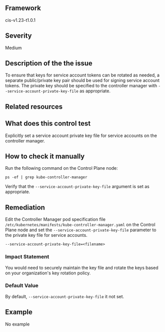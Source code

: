 ## Framework
cis-v1.23-t1.0.1
 
## Severity
Medium

## Description of the the issue
To ensure that keys for service account tokens can be rotated as needed, a separate public/private key pair should be used for signing service account tokens. The private key should be specified to the controller manager with `--service-account-private-key-file` as appropriate.
 
## Related resources

## What does this control test
Explicitly set a service account private key file for service accounts on the controller manager.
 
## How to check it manually
Run the following command on the Control Plane node:

 
```
ps -ef | grep kube-controller-manager

```
 Verify that the `--service-account-private-key-file` argument is set as appropriate.
## Remediation
Edit the Controller Manager pod specification file `/etc/kubernetes/manifests/kube-controller-manager.yaml` on the Control Plane node and set the `--service-account-private-key-file` parameter to the private key file for service accounts.

 
```
--service-account-private-key-file=<filename>

```
 
### Impact Statement
You would need to securely maintain the key file and rotate the keys based on your organization's key rotation policy.
### Default Value
By default, `--service-account-private-key-file` it not set.
## Example
No example
